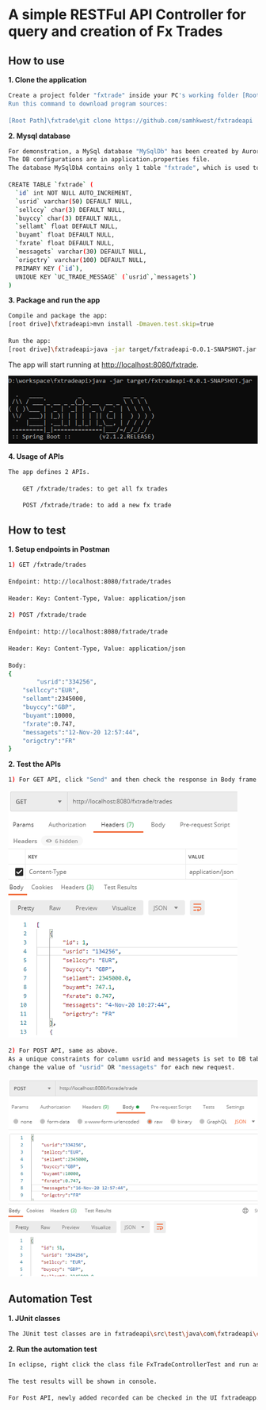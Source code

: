 # A simple RESTFul API Controller for query and creation of Fx Trades 

## How to use

**1. Clone the application**

```bash
Create a project folder "fxtrade" inside your PC's working folder [Root Path].
Run this command to download program sources:

[Root Path]\fxtrade\git clone https://github.com/samhkwest/fxtradeapi
```

**2. Mysql database**
```bash
For demonstration, a MySql database "MySqlDb" has been created by Aurora MySql and is hosted in AWS.
The DB configurations are in application.properties file.
The database MySqlDbA contains only 1 table "fxtrade", which is used to store the json data:

CREATE TABLE `fxtrade` (
  `id` int NOT NULL AUTO_INCREMENT,
  `usrid` varchar(50) DEFAULT NULL,
  `sellccy` char(3) DEFAULT NULL,
  `buyccy` char(3) DEFAULT NULL,
  `sellamt` float DEFAULT NULL,
  `buyamt` float DEFAULT NULL,
  `fxrate` float DEFAULT NULL,
  `messagets` varchar(30) DEFAULT NULL,
  `origctry` varchar(100) DEFAULT NULL,
  PRIMARY KEY (`id`),
  UNIQUE KEY `UC_TRADE_MESSAGE` (`usrid`,`messagets`)
) 

```

**3. Package and run the app**

```bash
Compile and package the app:
[root drive]\fxtradeapi>mvn install -Dmaven.test.skip=true

Run the app:
[root drive]\fxtradeapi>java -jar target/fxtradeapi-0.0.1-SNAPSHOT.jar

```

The app will start running at <http://localhost:8080/fxtrade>.


![compile success](https://github.com/samhkwest/mydoc/blob/master/run_fxtradeapi.PNG)

**4. Usage of APIs**
```bash
The app defines 2 APIs.

    GET /fxtrade/trades: to get all fx trades
    
    POST /fxtrade/trade: to add a new fx trade
```  

## How to test

**1. Setup endpoints in Postman**

```bash
1) GET /fxtrade/trades

Endpoint: http://localhost:8080/fxtrade/trades

Header: Key: Content-Type, Value: application/json

2) POST /fxtrade/trade

Endpoint: http://localhost:8080/fxtrade/trade

Header: Key: Content-Type, Value: application/json

Body:
{
    	"usrid":"334256",
	"sellccy":"EUR",
	"sellamt":2345000,
	"buyccy":"GBP",
	"buyamt":10000,
	"fxrate":0.747,
	"messagets":"12-Nov-20 12:57:44",
	"origctry":"FR"
}
```
**2. Test the APIs**

```bash
1) For GET API, click "Send" and then check the response in Body frame.
```
![get fx trades](https://github.com/samhkwest/mydoc/blob/master/getfxtrades_results.PNG)

```bash
2) For POST API, same as above. 
As a unique constraints for column usrid and messagets is set to DB table, 
change the value of "usrid" OR "messagets" for each new request.
```
![add fx trade](https://github.com/samhkwest/mydoc/blob/master/addfxtrade_results.PNG)


## Automation Test

**1. JUnit classes**

```bash
The JUnit test classes are in fxtradeapi\src\test\java\com\fxtradeapi\controller.
```
**2. Run the automation test**

```bash
In eclipse, right click the class file FxTradeControllerTest and run as "JUnit Test".

The test results will be shown in console.

For Post API, newly added recorded can be checked in the UI fxtradeapp.
```



